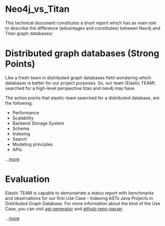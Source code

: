 # Neo4j_vs_Titan
This technical document constitutes a short report which has as main role to describe the difference (advantages and constitutes) between Neo4j and Titan graph databases/

# Distributed graph databases (Strong Points)
Like a fresh-team in distributed graph databases field wondering which databases is better for our project purposes. So, our team (Elastic TEAM) searched for a high-level perspective titan and neo4j may have.

The action points that elastic-team searched for a distributed database, are the following:

- Performance
- Scalability
- Backend Storage System
- Schema
- Indexing
- Search
- Modeling principles
- APIs

...[more](https://github.com/ElasticThree/Neo4j_vs_Titan/tree/master/Differences)

# Evaluation
Elastic TEAM is capable to demonstrate a status report with benchmarks and observations for our first Use Case - Indexing ASTs Java Projects in Distributed Graph Database. For more information about the kind of the Use Case, you can visit [ast-generator]() and [github-repo-parser]()

...[more](https://github.com/ElasticThree/Neo4j_vs_Titan/tree/master/Differences)
